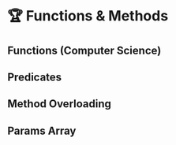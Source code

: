 # 🏆 Functions & Methods

## Functions (Computer Science)

## Predicates

## Method Overloading

## Params Array